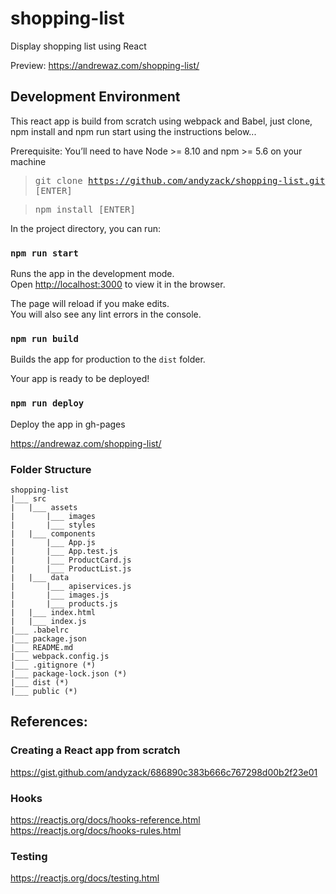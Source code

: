 # shopping-list
Display shopping list using React

Preview: https://andrewaz.com/shopping-list/

## Development Environment

This react app is build from scratch using webpack and Babel, just clone, npm install and npm run start using the instructions below...

Prerequisite: You’ll need to have Node >= 8.10 and npm >= 5.6 on your machine

> <kbd> git clone https://github.com/andyzack/shopping-list.git [ENTER]</kbd>

> <kbd> npm install [ENTER]</kbd>


In the project directory, you can run:

### `npm run start`

Runs the app in the development mode.<br />
Open [http://localhost:3000](http://localhost:3000) to view it in the browser.

The page will reload if you make edits.<br />
You will also see any lint errors in the console.<br />


### `npm run build`

Builds the app for production to the `dist` folder.<br />


Your app is ready to be deployed! <br />

### `npm run deploy`

Deploy the app in gh-pages <br />

https://andrewaz.com/shopping-list/

### Folder Structure
```
shopping-list
|___ src
|	|___ assets
|		|___ images
|		|___ styles
|	|___ components
|		|___ App.js
|		|___ App.test.js
|		|___ ProductCard.js
|		|___ ProductList.js
|	|___ data
|		|___ apiservices.js
|		|___ images.js
|		|___ products.js
|	|___ index.html
|	|___ index.js
|___ .babelrc
|___ package.json
|___ README.md
|___ webpack.config.js
|___ .gitignore (*)
|___ package-lock.json (*)
|___ dist (*)
|___ public (*)

```

## References:
### Creating a React app from scratch
https://gist.github.com/andyzack/686890c383b666c767298d00b2f23e01

### Hooks
https://reactjs.org/docs/hooks-reference.html
https://reactjs.org/docs/hooks-rules.html

### Testing
https://reactjs.org/docs/testing.html


